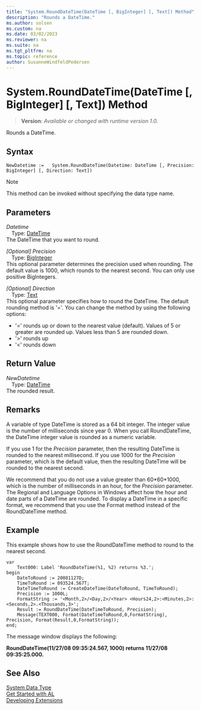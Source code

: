 ```yaml
---
title: "System.RoundDateTime(DateTime [, BigInteger] [, Text]) Method"
description: "Rounds a DateTime."
ms.author: solsen
ms.custom: na
ms.date: 03/02/2023
ms.reviewer: na
ms.suite: na
ms.tgt_pltfrm: na
ms.topic: reference
author: SusanneWindfeldPedersen
---
```

[//]: # (START>DO_NOT_EDIT)
[//]: # (IMPORTANT:Do not edit any of the content between here and the END>DO_NOT_EDIT.)
[//]: # (Any modifications should be made in the .xml files in the ModernDev repo.)
# System.RoundDateTime(DateTime [, BigInteger] [, Text]) Method
> **Version**: _Available or changed with runtime version 1.0._

Rounds a DateTime.


## Syntax
```AL
NewDatetime :=   System.RoundDateTime(Datetime: DateTime [, Precision: BigInteger] [, Direction: Text])
```
> [!NOTE]
> This method can be invoked without specifying the data type name.
## Parameters
*Datetime*  
&emsp;Type: [DateTime](../datetime/datetime-data-type.md)  
The DateTime that you want to round.  

*[Optional] Precision*  
&emsp;Type: [BigInteger](../biginteger/biginteger-data-type.md)  
This optional parameter determines the precision used when rounding. The default value is 1000, which rounds to the nearest second. You can only use positive BigIntegers.  

*[Optional] Direction*  
&emsp;Type: [Text](../text/text-data-type.md)  
This optional parameter specifies how to round the DateTime. The default rounding method is '='. You can change the method by using the following options:
-   '=' rounds up or down to the nearest value (default). Values of 5 or greater are rounded up. Values less than 5 are rounded down.
-   '\>' rounds up
-   '\<' rounds down  


## Return Value
*NewDatetime*  
&emsp;Type: [DateTime](../datetime/datetime-data-type.md)  
The rounded result.


[//]: # (IMPORTANT: END>DO_NOT_EDIT)

## Remarks

A variable of type DateTime is stored as a 64 bit integer. The integer value is the number of milliseconds since year 0. When you call RoundDateTime, the DateTime integer value is rounded as a numeric variable.  

If you use 1 for the *Precision* parameter, then the resulting DateTime is rounded to the nearest millisecond. If you use 1000 for the *Precision* parameter, which is the default value, then the resulting DateTime will be rounded to the nearest second.  

We recommend that you do not use a value greater than 60\*60\*1000, which is the number of milliseconds in an hour, for the *Precision* parameter. The Regional and Language Options in Windows affect how the hour and date parts of a DateTime are rounded. To display a DateTime in a specific format, we recommend that you use the Format method instead of the RoundDateTime method.  

## Example

This example shows how to use the RoundDateTime method to round to the nearest second. 
 
```al
var
    Text000: Label 'RoundDateTime(%1, %2) returns %3.';
begin
    DateToRound := 20081127D;  
    TimeToRound := 093524.567T;  
    DateTimeToRound := CreateDateTime(DateToRound, TimeToRound);  
    Precision := 1000L;  
    FormatString := '<Month,2>/<Day,2>/<Year> <Hours24,2>:<Minutes,2>:<Seconds,2>.<Thousands,3>';  
    Result := RoundDateTime(DateTimeToRound, Precision);  
    Message(TEXT000, Format(DateTimeToRound,0,FormatString), Precision, Format(Result,0,FormatString)); 
end;
```  

The message window displays the following:  

**RoundDateTime\(11/27/08 09:35:24.567, 1000\) returns 11/27/08 09:35:25.000.**  

## See Also

[System Data Type](system-data-type.md)  
[Get Started with AL](../../devenv-get-started.md)  
[Developing Extensions](../../devenv-dev-overview.md)